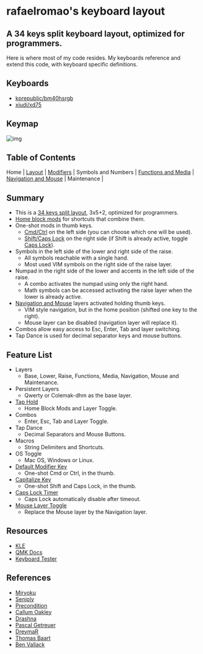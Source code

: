 # rafaelromao's keyboard layout
## A 34 keys split keyboard layout, optimized for programmers.

Here is where most of my code resides. My keyboards reference and extend this code, with keyboard specific definitions.

## Keyboards

- [kprepublic/bm40hsrgb](../../keyboards/kprepublic/bm40hsrgb/keymaps/rafaelromao/readme.md)
- [xiudi/xd75](../../keyboards/xiudi/xd75/keymaps/rafaelromao/readme.md)

## Keymap

![img](https://i.imgur.com/bRG6njK.png)

## Table of Contents

Home | 
[Layout](docs/layout.md) |
[Modifiers](docs/modifiers.md) |
Symbols and Numbers |
[Functions and Media](docs/functions.md) | 
[Navigation and Mouse](docs/navigation.md) |
Maintenance |

## Summary
- This is a [34 keys split layout](docs/layout.md), 3x5+2, optimized for programmers.
- [Home block mods](docs/modifiers.md) for shortcuts that combine them.
- One-shot mods in thumb keys.
	- [Cmd/Ctrl](docs/modifiers.md) on the left side (you can choose which one will be used).
	- [Shift/Caps Lock](docs/modifiers.md) on the right side (if Shift is already active, toggle [Caps Lock](docs/modifiers.md)).
- Symbols in the left side of the lower and right side of the raise.
    - All symbols reachable with a single hand.
    - Most used VIM symbols on the right side of the raise layer.
- Numpad in the right side of the lower and accents in the left side of the raise.
	- A combo activates the numpad using only the right hand.
	- Math symbols can be accessed activating the raise layer when the lower is already active.
- [Navigation and Mouse](navigation.md) layers activated holding thumb keys.
    - VIM style navigation, but in the home position (shifted one key to the right).
    - Mouse layer can be disabled (navigation layer will replace it).
- Combos allow easy access to Esc, Enter, Tab and layer switching.
- Tap Dance is used for decimal separator keys and mouse buttons.

## Feature List
- Layers
  - Base, Lower, Raise, Functions, Media, Navigation, Mouse and Maintenance.
- Persistent Layers
  - Qwerty or Colemak-dhm as the base layer.
- [Tap Hold](docs/modifiers.md)
  - Home Block Mods and Layer Toggle.
- Combos
  - Enter, Esc, Tab and Layer Toggle.
- Tap Dance
  - Decimal Separators and Mouse Buttons.
- Macros
  - String Delimiters and Shortcuts.
- OS Toggle
  - Mac OS, Windows or Linux.
- [Default Modifier Key](docs/modifiers.md)
  - One-shot Cmd or Ctrl, in the thumb.
- [Capitalize Key](docs/modifiers.md)
  - One-shot Shift and Caps Lock, in the thumb.
- [Caps Lock Timer](docs/modifiers.md)
  - Caps Lock automatically disable after timeout.
- [Mouse Layer Toggle](navigation.md)
  - Replace the Mouse layer by the Navigation layer.

## Resources

- [KLE](http://www.keyboard-layout-editor.com/#/gists/1a36101d96c804188d2d104ab5296739)
- [QMK Docs](https://docs.qmk.fm)
- [Keyboard Tester](https://config.qmk.fm/#/test)

## References

- [Miryoku](https://github.com/manna-harbour/miryoku)
- [Seniply](https://stevep99.github.io/seniply)
- [Precondition](https://github.com/precondition/dactyl-manuform-keymap)
- [Callum Oakley](https://github.com/callum-oakley/qmk_firmware/tree/master/users/callum)
- [Drashna](https://github.com/qmk/qmk_firmware/tree/master/users/drashna)
- [Pascal Getreuer](https://github.com/getreuer/qmk-keymap)
- [DreymaR](https://dreymar.colemak.org)
- [Thomas Baart](https://thomasbaart.nl/2018/12/01/reducing-firmware-size-in-qmk/)
- [Ben Vallack](https://youtube.com/c/BenVallack)
